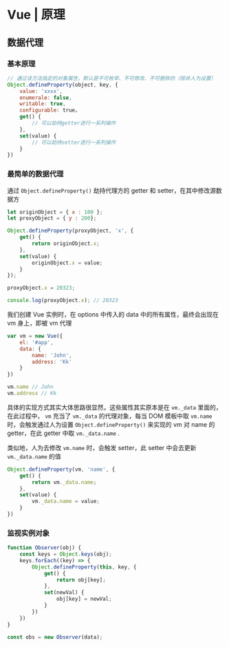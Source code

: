 # Vue | 原理

## 数据代理

### 基本原理

```javascript
// 通过该方法指定的对象属性，默认是不可枚举、不可修改、不可删除的（除非人为设置）
Object.defineProperty(object, key, {
    value: 'xxxx',
    enumerale: false,
    writable: true,
    configurable: true，
    get() {
        // 可以劫持getter进行一系列操作
	},
    set(value) {
        // 可以劫持setter进行一系列操作
    }
})
```

### 最简单的数据代理

 通过 `Object.defineProperty()` 劫持代理方的 getter 和 setter，在其中修改源数据方

```javascript
let originObject = { x : 100 };
let proxyObject = { y : 200};

Object.defineProperty(proxyObject, 'x', {
    get() {
        return originObject.x;
    },
    set(value) {
        originObject.x = value;
    }
});

proxyObject.x = 20323;

console.log(proxyObject.x); // 20323
```

我们创建 Vue 实例时，在 options 中传入的 data 中的所有属性，最终会出现在 vm 身上，即被 vm 代理

```js
var vm = new Vue({
    el: '#app',
    data: {
        name: 'John',
        address: 'Kk'
    }
})

vm.name // John
vm.address // Kk
```

具体的实现方式其实大体思路很显然，这些属性其实原本是在 `vm._data` 里面的，在此过程中， `vm` 充当了 `vm._data` 的代理对象，每当 DOM 模板中取 `vm.name` 时，会触发通过人为设置 `Object.defineProperty()` 来实现的 vm 对 name 的 getter，在此 getter 中取 `vm._data.name` . 

类似地，人为去修改 `vm.name` 时，会触发 setter，此 setter 中会去更新 `vm._data.name` 的值

```js
Object.defineProperty(vm, 'name', {
    get() {
        return vm._data.name;
    },
    set(value) {
        vm._data.name = value;
    }
})
```

### 监视实例对象

```js
function Observer(obj) {
    const keys = Object.keys(obj);
    keys.forEach((key) => {
        Object.defineProperty(this, key, {
            get() {
                return obj[key];
            },
            set(newVal) {
                obj[key] = newVal;
            }
        })
    })
}

const obs = new Observer(data);
```